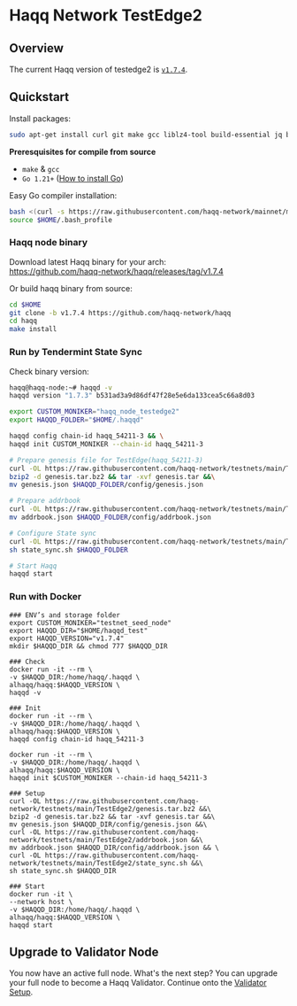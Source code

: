 # Haqq Network TestEdge2

## Overview

The current Haqq version of testedge2 is [`v1.7.4`](https://github.com/haqq-network/haqq/releases/tag/v1.7.3).


## Quickstart

Install packages:
```sh
sudo apt-get install curl git make gcc liblz4-tool build-essential jq bzip2 -y
```

**Preresquisites for compile from source**
- `make` & `gcc` 
- `Go 1.21+` ([How to install Go](https://www.digitalocean.com/community/tutorials/how-to-install-go-on-ubuntu-20-04))

Easy Go compiler installation:
```sh
bash <(curl -s https://raw.githubusercontent.com/haqq-network/mainnet/master/install_go.sh) && \
source $HOME/.bash_profile
```

### Haqq node binary
Download latest Haqq binary for your arch: </br>
https://github.com/haqq-network/haqq/releases/tag/v1.7.4

Or build haqq binary from source:
```sh
cd $HOME
git clone -b v1.7.4 https://github.com/haqq-network/haqq
cd haqq
make install
```

### Run by Tendermint State Sync
Check binary version:
```sh
haqq@haqq-node:~# haqqd -v
haqqd version "1.7.3" b531ad3a9d86df47f28e5e6da133cea5c66a8d03
```

```sh
export CUSTOM_MONIKER="haqq_node_testedge2"
export HAQQD_FOLDER="$HOME/.haqqd"

haqqd config chain-id haqq_54211-3 && \
haqqd init CUSTOM_MONIKER --chain-id haqq_54211-3

# Prepare genesis file for TestEdge(haqq_54211-3)
curl -OL https://raw.githubusercontent.com/haqq-network/testnets/main/TestEdge2/genesis.tar.bz2 &&\
bzip2 -d genesis.tar.bz2 && tar -xvf genesis.tar &&\
mv genesis.json $HAQQD_FOLDER/config/genesis.json

# Prepare addrbook
curl -OL https://raw.githubusercontent.com/haqq-network/testnets/main/TestEdge2/addrbook.json &&\
mv addrbook.json $HAQQD_FOLDER/config/addrbook.json

# Configure State sync
curl -OL https://raw.githubusercontent.com/haqq-network/testnets/main/TestEdge2/state_sync.sh &&\
sh state_sync.sh $HAQQD_FOLDER

# Start Haqq
haqqd start
```

### Run with Docker

```
### ENV’s and storage folder
export CUSTOM_MONIKER="testnet_seed_node"
export HAQQD_DIR="$HOME/haqqd_test"
export HAQQD_VERSION="v1.7.4"
mkdir $HAQQD_DIR && chmod 777 $HAQQD_DIR

### Check
docker run -it --rm \
-v $HAQQD_DIR:/home/haqq/.haqqd \
alhaqq/haqq:$HAQQD_VERSION \
haqqd -v

### Init
docker run -it --rm \
-v $HAQQD_DIR:/home/haqq/.haqqd \
alhaqq/haqq:$HAQQD_VERSION \
haqqd config chain-id haqq_54211-3

docker run -it --rm \
-v $HAQQD_DIR:/home/haqq/.haqqd \
alhaqq/haqq:$HAQQD_VERSION \
haqqd init $CUSTOM_MONIKER --chain-id haqq_54211-3

### Setup
curl -OL https://raw.githubusercontent.com/haqq-network/testnets/main/TestEdge2/genesis.tar.bz2 &&\
bzip2 -d genesis.tar.bz2 && tar -xvf genesis.tar &&\
mv genesis.json $HAQQD_DIR/config/genesis.json &&\ 
curl -OL https://raw.githubusercontent.com/haqq-network/testnets/main/TestEdge2/addrbook.json &&\
mv addrbook.json $HAQQD_DIR/config/addrbook.json && \
curl -OL https://raw.githubusercontent.com/haqq-network/testnets/main/TestEdge2/state_sync.sh &&\
sh state_sync.sh $HAQQD_DIR

### Start
docker run -it \
--network host \
-v $HAQQD_DIR:/home/haqq/.haqqd \
alhaqq/haqq:$HAQQD_VERSION \
haqqd start
```

## Upgrade to Validator Node
You now have an active full node. What's the next step? You can upgrade your full node to become a Haqq Validator. Continue onto the [Validator Setup](https://docs.haqq.network/guides/validators/setup.html).
